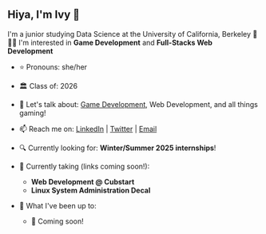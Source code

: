 ## Hiya, I'm Ivy 👋

I'm a junior studying Data Science at the University of California, Berkeley 🐻💙💛 I'm interested in **Game Development** and **Full-Stacks Web Development**

- ⭐ Pronouns: she/her
- 🏛️ Class of: 2026

- 💬 Let's talk about: [Game Development]([url](https://snowyfern.itch.io/)), Web Development, and all things gaming!
- 📫 Reach me on: [LinkedIn]([url]https://www.linkedin.com/in/ivy-ivl-liu/) | [Twitter]([url]https://x.com/snowyfern_) | [Email]([url]mailto:ivl@berkeley.edu) 
- 🔍 Currently looking for: **Winter/Summer 2025 internships**!

- 🌱 Currently taking (links coming soon!):
  - **Web Development @ Cubstart**
  - **Linux System Administration Decal**
- 🔭 What I've been up to:
  - 🌟 Coming soon!
